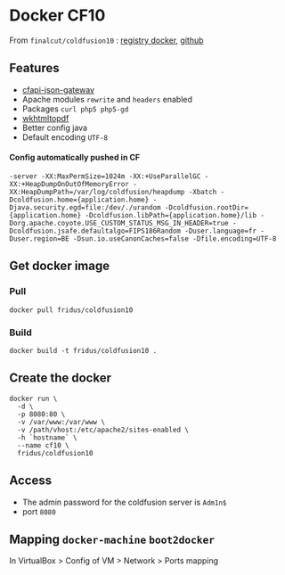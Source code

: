 
# Docker CF10

From `finalcut/coldfusion10` : [registry docker](https://hub.docker.com/r/finalcut/coldfusion10/), [github](https://github.com/finalcut/docker-coldfusion10)


## Features

- [cfapi-json-gateway](https://github.com/LoicMahieu/cfapi-json-gateway)
- Apache modules `rewrite` and `headers` enabled
- Packages `curl php5 php5-gd`
- [wkhtmltopdf](http://wkhtmltopdf.org/)
- Better config java
- Default encoding `UTF-8`

#### Config automatically pushed in CF
```
-server -XX:MaxPermSize=1024m -XX:+UseParallelGC -XX:+HeapDumpOnOutOfMemoryError -XX:HeapDumpPath=/var/log/coldfusion/heapdump -Xbatch -Dcoldfusion.home={application.home} -Djava.security.egd=file:/dev/./urandom -Dcoldfusion.rootDir={application.home} -Dcoldfusion.libPath={application.home}/lib -Dorg.apache.coyote.USE_CUSTOM_STATUS_MSG_IN_HEADER=true -Dcoldfusion.jsafe.defaultalgo=FIPS186Random -Duser.language=fr -Duser.region=BE -Dsun.io.useCanonCaches=false -Dfile.encoding=UTF-8
```

## Get docker image

### Pull

```
docker pull fridus/coldfusion10
```

### Build

```
docker build -t fridus/coldfusion10 .
```


## Create the docker

```
docker run \
  -d \
  -p 8080:80 \
  -v /var/www:/var/www \
  -v /path/vhost:/etc/apache2/sites-enabled \
  -h `hostname` \
  --name cf10 \
  fridus/coldfusion10
```


## Access

- The admin password for the coldfusion server is `Adm1n$`
- port `8080`


## Mapping `docker-machine` `boot2docker`

In VirtualBox > Config of VM > Network > Ports mapping
